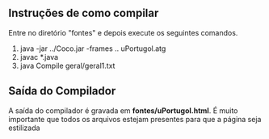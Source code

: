 Instruções de como compilar
---
Entre no diretório "fontes" e depois execute os seguintes comandos.

1. java -jar ../Coco.jar -frames .. uPortugol.atg
2. javac *.java
3. java Compile geral/geral1.txt

Saída do Compilador
---
A saída do compilador é gravada em **fontes/uPortugol.html**.
É muito importante que todos os arquivos estejam presentes para que a página seja estilizada
